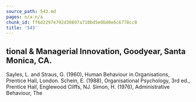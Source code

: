 ```yaml
---
source_path: 543.md
pages: n/a-n/a
chunk_id: ff6d2297e792d30897a710bd5e0bd0e6c6778cc8
title: '543'
---
```

## tional & Managerial Innovation, Goodyear, Santa Monica, CA.

Sayles, L. and Straus, G. (1960), Human Behaviour in Organisations, Prentice Hall, London. Schein, E. (1988), Organisational Psychology, 3rd ed., Prentice Hall, Englewood Cliffs, NJ. Simon, H. (1976), Administrative Behaviour, The

